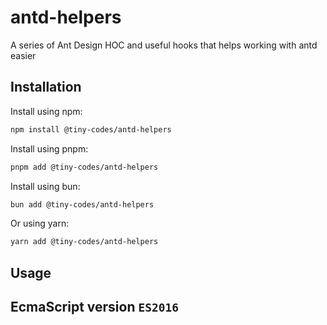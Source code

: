 # antd-helpers

A series of Ant Design HOC and useful hooks that helps working with antd easier

## Installation

Install using npm:

```bash
npm install @tiny-codes/antd-helpers
```

Install using pnpm:

```bash
pnpm add @tiny-codes/antd-helpers
```

Install using bun:

```bash
bun add @tiny-codes/antd-helpers
```

Or using yarn:

```bash
yarn add @tiny-codes/antd-helpers
```

## Usage

## EcmaScript version `ES2016`
